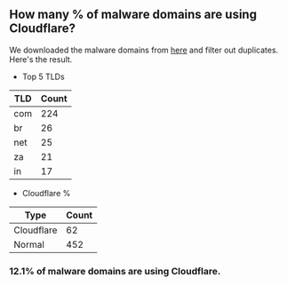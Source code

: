 ## How many % of malware domains are using Cloudflare?


We downloaded the malware domains from [here](https://urlhaus.abuse.ch) and filter out duplicates.
Here's the result.


[//]: # (start replacement)


- Top 5 TLDs

| TLD | Count |
| --- | --- |
| com | 224 |
| br | 26 |
| net | 25 |
| za | 21 |
| in | 17 |


- Cloudflare %

| Type | Count |
| --- | --- |
| Cloudflare | 62 |
| Normal | 452 |


### 12.1% of malware domains are using Cloudflare.